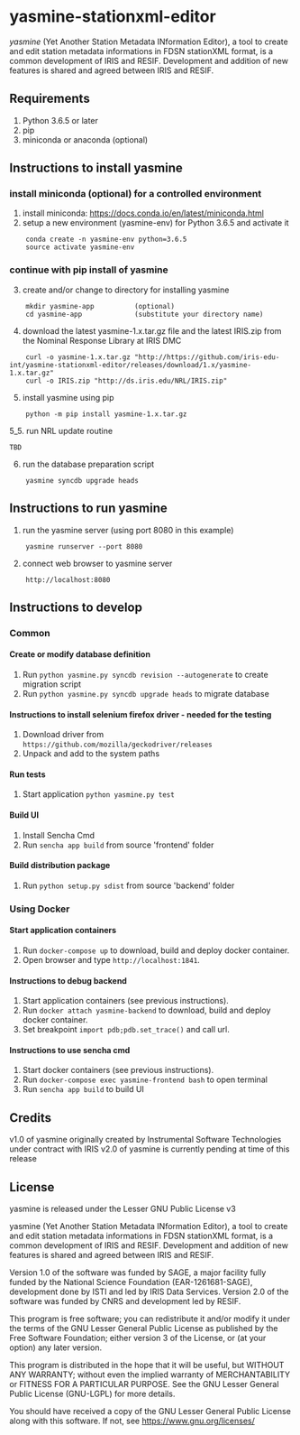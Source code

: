 # yasmine-stationxml-editor

_yasmine_  (Yet Another Station Metadata INformation Editor), a tool to
create and edit station metadata informations in FDSN stationXML format,
is a common development of IRIS and RESIF.
Development and addition of new features is shared and agreed between
IRIS and RESIF.

## Requirements
1. Python 3.6.5 or later
2. pip
3. miniconda or anaconda  (optional)

## Instructions to install yasmine
### install miniconda (optional) for a controlled environment
1.  install miniconda:  https://docs.conda.io/en/latest/miniconda.html
2.  setup a new environment (yasmine-env) for Python 3.6.5 and activate it

```
    conda create -n yasmine-env python=3.6.5
    source activate yasmine-env
```

### continue with pip install of yasmine
3.  create and/or change to directory for installing yasmine
```
    mkdir yasmine-app          (optional)
    cd yasmine-app             (substitute your directory name)
```

4.  download the latest yasmine-1.x.tar.gz file and the latest IRIS.zip from the Nominal Response Library at IRIS DMC

```
    curl -o yasmine-1.x.tar.gz "http://https://github.com/iris-edu-int/yasmine-stationxml-editor/releases/download/1.x/yasmine-1.x.tar.gz"
    curl -o IRIS.zip "http://ds.iris.edu/NRL/IRIS.zip"
```

5. install yasmine using pip

```
    python -m pip install yasmine-1.x.tar.gz
``` 

5_5.  run NRL update routine

```
TBD
```

6. run the database preparation script

```
    yasmine syncdb upgrade heads
```

## Instructions to run yasmine
1.  run the yasmine server (using port 8080 in this example)

```
    yasmine runserver --port 8080
```

2.  connect web browser to yasmine server

```
    http://localhost:8080
```


## Instructions to develop #
### Common ##
#### Create or modify database definition
1. Run ``python yasmine.py syncdb revision --autogenerate`` to create migration script
2. Run ``python yasmine.py syncdb upgrade heads`` to migrate database

#### Instructions to install selenium firefox driver - needed for the testing
1. Download driver from ``https://github.com/mozilla/geckodriver/releases``
2. Unpack and add to the system paths   

#### Run tests
1. Start application ``python yasmine.py test``

#### Build UI
1. Install Sencha Cmd
2. Run ``sencha app build`` from source 'frontend' folder

#### Build distribution package
1. Run ``python setup.py sdist`` from source 'backend' folder

### Using Docker
#### Start application containers
1. Run ``docker-compose up`` to download, build and deploy docker container.
2. Open browser and type ``http://localhost:1841``.

#### Instructions to debug backend
1. Start application containers (see previous instructions).
2. Run ``docker attach yasmine-backend`` to download, build and deploy docker container.
3. Set breakpoint ``import pdb;pdb.set_trace()`` and call url.

#### Instructions to use sencha cmd ###
1. Start docker containers (see previous instructions).
2. Run ``docker-compose exec yasmine-frontend bash`` to open terminal
3. Run ``sencha app build`` to build UI

## Credits
v1.0 of yasmine originally created by Instrumental Software Technologies under contract with IRIS
v2.0 of yasmine is currently pending at time of this release

## License
yasmine is released under the Lesser GNU Public License v3

yasmine  (Yet Another Station Metadata INformation Editor), a tool to
create and edit station metadata informations in FDSN stationXML format,
is a common development of IRIS and RESIF.
Development and addition of new features is shared and agreed between
IRIS and RESIF.

Version 1.0 of the software was funded by SAGE, a major facility fully
funded by the National Science Foundation (EAR-1261681-SAGE),
development done by ISTI and led by IRIS Data Services.
Version 2.0 of the software was funded by CNRS and development led by
RESIF.

This program is free software; you can redistribute it
and/or modify it under the terms of the GNU Lesser General Public
License as published by the Free Software Foundation; either
version 3 of the License, or (at your option) any later version.

This program is distributed in the hope that it will be
useful, but WITHOUT ANY WARRANTY; without even the implied warranty
of MERCHANTABILITY or FITNESS FOR A PARTICULAR PURPOSE. See the
GNU Lesser General Public License (GNU-LGPL) for more details.

You should have received a copy of the GNU Lesser General Public
License along with this software. If not, see
<https://www.gnu.org/licenses/>
